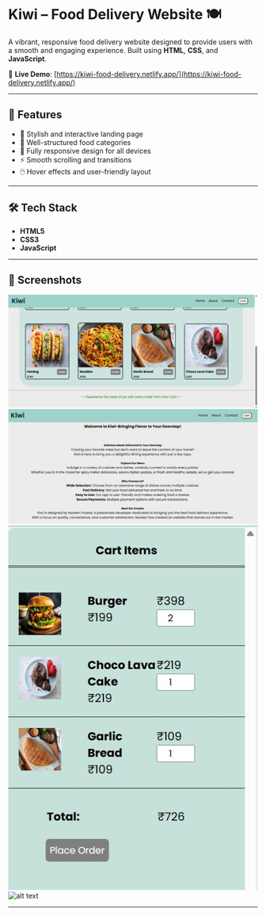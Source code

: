 # Kiwi – Food Delivery Website 🍽️

A vibrant, responsive food delivery website designed to provide users with a smooth and engaging experience. Built using **HTML**, **CSS**, and **JavaScript**.

🔗 **Live Demo**: [https://kiwi-food-delivery.netlify.app/](https://kiwi-food-delivery.netlify.app/)

---

## 🚀 Features

- 🍕 Stylish and interactive landing page
- 🧾 Well-structured food categories
- 📱 Fully responsive design for all devices
- ⚡ Smooth scrolling and transitions
- 🖱️ Hover effects and user-friendly layout

---

## 🛠 Tech Stack

- **HTML5**
- **CSS3**
- **JavaScript**

---

## 📸 Screenshots
![alt text](image-1.png)
![alt text](image-2.png)
![alt text](image-3.png)
![alt text](image-4.png)

---
